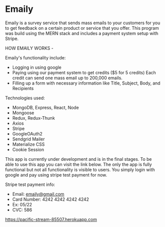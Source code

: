 # Emaily


Emaily is a survey service that sends mass emails to your customers for you to get feedback on a certain product or service that you offer.
This program was build using the MERN stack and includes a payment system setup with Stripe.

HOW EMAILY WORKS -

Emaily's functionality include:
  - Logging in using google 
  - Paying using our payment system to get credits ($5 for 5 credits)
    Each credit can send one mass email up to 200,000 emails.
  - Filling up a form with necessary information like
    Title, Subject, Body, and Recipients

Technologies used:
  - MongoDB, Express, React, Node
  - Mongoose
  - Redux, Redux-Thunk
  - Axios
  - Stripe
  - GoogleOAuth2
  - Sendgrid Mailer
  - Materialize CSS
  - Cookie Session
  
This app is currently under development and is in the final stages. To be able to use this app you can visit the link below.
The only the app is fully functional but not all functionality is visible to users. You simply login with google and pay using stripe
test payment for now.

Stripe test payment info:
 - Email: emaily@gmail.com
 - Card Number: 4242 4242 4242 4242
 - Ex: 05/22
 - CVC: 586

https://pacific-stream-85507.herokuapp.com
